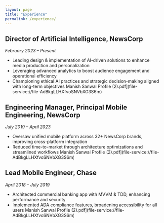 ```yaml
---
layout: page
title: "Experience"
permalink: /experience/
---
```


## Director of Artificial Intelligence, NewsCorp  
_February 2023 – Present_  
- Leading design & implementation of AI-driven solutions to enhance media production and personalization  
- Leveraging advanced analytics to boost audience engagement and operational efficiency  
- Championing ethical AI practices and strategic decision-making aligned with long-term objectives Manish Sanwal Profile (2).pdf](file-service://file-AdBkgLLHXfvoSNVbXG3S6m)

## Engineering Manager, Principal Mobile Engineering, NewsCorp  
_July 2019 – April 2023_  
- Oversaw unified mobile platform across 32+ NewsCorp brands, improving cross-platform integration  
- Reduced time-to-market through architecture optimizations and streamlined workflows Manish Sanwal Profile (2).pdf](file-service://file-AdBkgLLHXfvoSNVbXG3S6m)

## Lead Mobile Engineer, Chase  
_April 2018 – July 2019_  
- Architected commercial banking app with MVVM & TDD, enhancing performance and security  
- Implemented ADA compliance features, broadening accessibility for all users Manish Sanwal Profile (2).pdf](file-service://file-AdBkgLLHXfvoSNVbXG3S6m)

<!-- add earlier roles similarly… -->